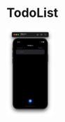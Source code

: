 # TodoList

<img src="Screenshots/EmptyList.png" height="200">

<!--![](./Screenshots/EmptyList.png)-->
<!--![](./Screenshots/ItemList2.png)-->
<!--![](./Screenshots/NewItem1.png)-->
<!--![](./Screenshots/NewItem2.png)-->
<!--![](./Screenshots/NewItem3.png)-->
<!--![](./Screenshots/LargeText2.png)-->
<!--![](./Screenshots/SwipeToDone.png)-->
<!--![](./Screenshots/SwipeToDelete.png)-->
